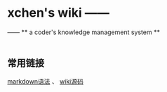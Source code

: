 # xchen's wiki ——
—— ** a coder's knowledge management system **  
<br>

## 常用链接

[markdown语法](http://www.appinn.com/markdown "markdown 语法") 、
[wiki源码](https://github.com/xchendeveloper/xchendeveloper.github.io "源码")

